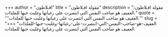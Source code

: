 +++
author = "افـلاطون"
title = "مقولة افـلاطون"
description = "مقولة افـلاطون: العفيف هو صاحب النفس التي انتصرت على رغباتها وغلبت حبها للملذات."
quote = '''العفيف هو صاحب النفس التي انتصرت على رغباتها وغلبت حبها للملذات.''' 
slug = "العفيف-هو-صاحب-النفس-التي-انتصرت-على-رغباتها-وغلبت-حبها-للملذات"
+++
العفيف هو صاحب النفس التي انتصرت على رغباتها وغلبت حبها للملذات.
